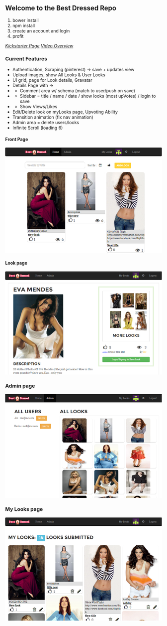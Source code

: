## Welcome to the Best Dressed Repo

1. bower install
2. npm install
3. create an account and login
4. profit

*[Kickstarter Page](https://www.kickstarter.com/projects/shockwavelabs/mastering-the-mean-stack-learn-by-example)*
*[Video Overview](https://youtu.be/ytvAoPVu_mY)*

### Current Features
- Authentication, Scraping (pinterest) -> save + updates view
- Upload images, show All Looks & User Looks
- UI grid, page for Look details, Gravatar
- Details Page with ->
- - Comment area w/ schema (match to user/push on save)
- - Sidebar  =  title / name / date / show looks (most upVotes) / login to save   
- - Show Views/Likes
- Edit/Delete look on myLooks page, Upvoting Ability
- Transition animation (fix nav animation)
- Admin area = delete users/looks
- Infinite Scroll  (loading 6)

#### Front Page
![Screenshot1](client/assets/images/screens/home.png)

#### Look page
![Screenshot2](client/assets/images/screens/look.png)

### Admin page
![Screenshot3](client/assets/images/screens/admin.png)

### My Looks page
![Screenshot4](client/assets/images/screens/mylooks.png)
